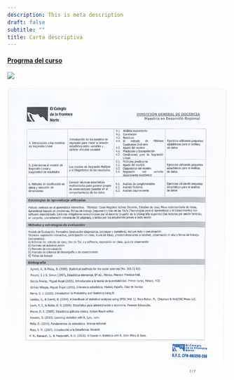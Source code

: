 ```yaml
---
description: This is meta description
draft: false
subtitle: ""
title: Carta descriptiva
---
```


#### [Progrma del curso](https://drive.google.com/file/d/1k3CeUlcfb3js91DGK96KzQVhzHm5ii7J/view?usp=sharing)


![](carta_origial_pag1.jpg)

![](carta_origial.jpg)

